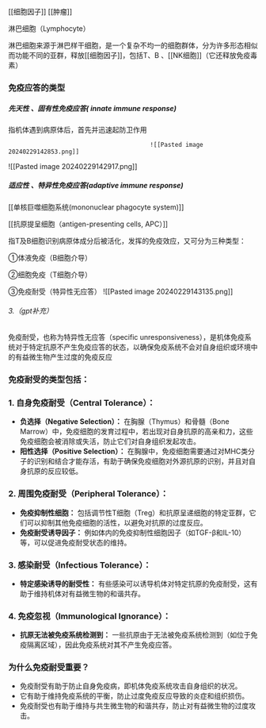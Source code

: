 [[细胞因子]]
[[肿瘤]]

淋巴细胞（Lymphocyte）

淋巴细胞来源于淋巴样干细胞，是一个复杂不均一的细胞群体，分为许多形态相似而功能不同的亚群，释放[[细胞因子]]，包括T、B 、[[NK细胞]]（它还释放免疫毒素）

### 免疫应答的类型

##### 先天性 、固有性免疫应答( innate immune response)

指机体遇到病原体后，首先并迅速起防卫作用
											
											![[Pasted image 20240229142853.png]]
![[Pasted image 20240229142917.png]]

##### 适应性 、特异性免疫应答(adaptive immune response)
[[单核巨噬细胞系统(mononuclear phagocyte system)]]

[[抗原提呈细胞（antigen-presenting cells, APC）]]

指T及B细胞识别病原体成分后被活化，发挥的免疫效应，又可分为三种类型：

①体液免疫（B细胞介导）

②细胞免疫（T细胞介导）

③免疫耐受（特异性无应答）
![[Pasted image 20240229143135.png]]
###### 3.（gpt补充）
免疫耐受，也称为特异性无应答（specific unresponsiveness），是机体免疫系统对于特定抗原不产生免疫应答的状态，以确保免疫系统不会对自身组织或环境中的有益微生物产生过度的免疫反应

### 免疫耐受的类型包括：

### 1. 自身免疫耐受（Central Tolerance）：
- **负选择（Negative Selection）：** 在胸腺（Thymus）和骨髓（Bone Marrow）中，免疫细胞的发育过程中，若出现对自身抗原的高亲和力，这些免疫细胞会被消除或失活，防止它们对自身组织发起攻击。
- **阳性选择（Positive Selection）：** 在胸腺中，免疫细胞需要通过对MHC类分子的识别和结合才能存活，有助于确保免疫细胞对外源抗原的识别，并且对自身抗原的反应较低。

### 2. 周围免疫耐受（Peripheral Tolerance）：
- **免疫抑制性细胞：** 包括调节性T细胞（Treg）和抗原呈递细胞的特定亚群，它们可以抑制其他免疫细胞的活性，以避免对抗原的过度反应。
- **免疫耐受诱导因子：** 例如体内的免疫抑制性细胞因子（如TGF-β和IL-10）等，可以促进免疫耐受状态的维持。

### 3. 感染耐受（Infectious Tolerance）：
- **特定感染诱导的耐受性：** 有些感染可以诱导机体对特定抗原的免疫耐受，这有助于维持机体对有益微生物的和谐共存。

### 4. 免疫忽视（Immunological Ignorance）：
- **抗原无法被免疫系统检测到：** 一些抗原由于无法被免疫系统检测到（如位于免疫隔离区域），因此免疫系统对其不产生免疫应答。

### 为什么免疫耐受重要？
- 免疫耐受有助于防止自身免疫病，即机体免疫系统攻击自身组织的状况。
- 它有助于维持免疫系统的平衡，防止过度免疫反应导致的炎症和组织损伤。
- 免疫耐受也有助于维持与共生微生物的和谐共存，防止对有益微生物的过度攻击。
